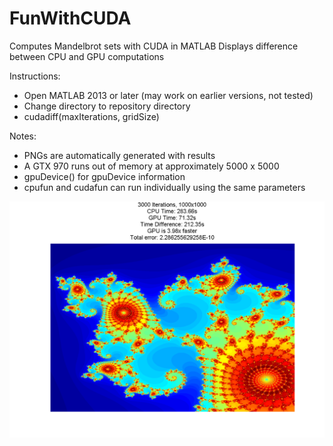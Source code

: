 # FunWithCUDA
Computes Mandelbrot sets with CUDA in MATLAB
Displays difference between CPU and GPU computations

Instructions:
- Open MATLAB 2013 or later (may work on earlier versions, not tested)
- Change directory to repository directory
- cudadiff(maxIterations, gridSize)

Notes:
- PNGs are automatically generated with results
- A GTX 970 runs out of memory at approximately 5000 x 5000
- gpuDevice() for gpuDevice information
- cpufun and cudafun can run individually using the same parameters

![Alt text](https://github.com/DavidLu1997/FunWithCUDA/blob/master/result.png)
